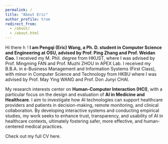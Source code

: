 ```yaml
---
permalink: /
title: "About Eric"
author_profile: true
redirect_from: 
  - /about/
  - /about.html
---
```



Hi there <img src='https://github-production-user-asset-6210df.s3.amazonaws.com/24524555/238178097-766d336d-b87d-44ba-807c-c51de2bc6b4d.gif' alt='hello' style='width: auto; height: 1em;'>! **I am Pengqi (Eric) Wang, a Ph. D. student in Computer Science and Engineering at OSU, advised by <a href="https://www.pingzhang.net/index.html" style="text-decoration: none;">Prof. Ping Zhang</a> and <a href="https://medicine.osu.edu/find-faculty/non-clinical/biomedical-informatics/weidan-cao" style="text-decoration: none;">Prof. Weidan Cao</a>.** I received my M. Phil. degree from HKUST, where I was advised by <a href="https://www.mingmingfan.com/" style="text-decoration: none;">Prof. Mingming FAN</a> and <a href="https://sosc.hkust.edu.hk/people/muzhi-zhou" style="text-decoration: none;">Prof. Muzhi ZHOU</a> in <a href="https://www.mingmingfan.com/lab/" style="text-decoration: none;">APEX Lab</a>. I received my B.B.A. in e-Business Management and Information Systems (First Class), with minor in Computer Science and Technology from HKBU where I was advised by <a href="https://staff.uic.edu.cn/ywang/en" style="text-decoration: none;">Prof. May Ying WANG</a> and <a href="https://sites.google.com/view/chaijunyi/home" style="text-decoration: none;">Prof. Don Junyi CHAI</a>. 

<!-- My research interests are designing interactive systems and empirically exploring user interactions in **Human-AI Collaboration**, **Educational Technology**, and **E-Business**. I aim to bridge the gap between users and AI technologies by developing AI-powered tools that enhance learning experiences, facilitate effective collaboration, and improve user engagement on digital platforms, with the goal of fostering trust, accessibility, and efficiency in human-computer interactions. -->

My research interests center on **Human-Computer Interaction (HCI)**, with a particular focus on the design and evaluation of **AI in Medicine and Healthcare**. I aim to investigate how AI technologies can support healthcare providers and patients in decision-making, remote monitoring, and clinical collaboration. By developing interactive systems and conducting empirical studies, my work seeks to enhance trust, transparency, and usability of AI in healthcare contexts, ultimately fostering safer, more effective, and human-centered medical practices.

<!-- Check out my selected publications [here](https://ericwangpq.github.io/publications/).  -->
Check out my full CV <a href="https://ericwangpq.github.io/cv/" style="text-decoration: none;">here</a>.


